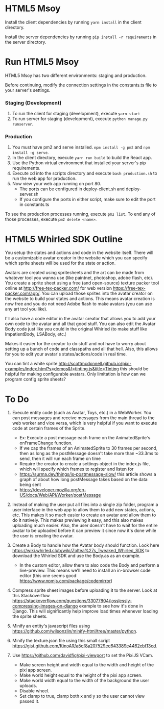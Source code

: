 # HTML5 Msoy
Install the client dependencies by running ```yarn install``` in the client directory.

Install the server dependencies by running ```pip install -r requirements``` in the server directory.
  
# Run HTML5 Msoy
HTML5 Msoy has two different environments: staging and production.

Before continuing, modify the connection settings in the constants.ts file to your server's settings.

### Staging (Development)
1. To run the client for staging (development), execute ```yarn start```
2. To run server for staging (development), execute ```python manage.py runserver```.

### Production
1. You must have pm2 and serve installed. ```npm install -g pm2``` and ```npm install -g serve```.  
2. In the client directory, execute ```yarn run build``` to build the React app.  
3. Use the Python virtual environment that installed your server's pip requirements.  
4. Execute cd into the scripts directory and execute ```bash production.sh``` to run the web app for production.  
5. Now view your web app running on port 80.
    - The ports can be configured in deploy-client.sh and deploy-server.sh
    - If you configure the ports in either script, make sure to edit the port in constants.ts

To see the production processes running, execute ```pm2 list```. To end any of those processes, execute ```pm2 delete <name>```.

# HTML5 Whirled SDK Outline
You setup the states and actions and code in the website itself. There will be a customizable avatar creator in the website which you can specify which sprite sheets will be used for the state or action.

Avatars are created using spritesheets and the art can be made from whatever tool you wanna use (like paintnet, photoshop, adobe flash, etc). You create a sprite sheet using a free (and open-source) texture packer tool online at http://free-tex-packer.com/ for web version https://free-tex-packer.com/app/. You can upload those sprites into the avatar creator on the website to build your states and actions. This means avatar creation is now free and you do not need Adobe flash to make avatars (you can use any art tool you like).

I'll also have a code editor in the avatar creator that allows you to add your own code to the avatar and all that good stuff. You can also edit the Avatar Body code just like you could in the original Whirled (to make stuff like ImpatientBody, LSABody, etc.)

Makes it easier for the creator to do stuff and not have to worry about setting up a bunch of code and classpaths and all that hell. Also, this allows for you to edit your avatar's states/actions/code in real time.

You can tint a white sprite http://scottmcdonnell.github.io/pixi-examples/index.html?s=demos&f=tinting.js&title=Tinting this should be helpful for making configurable avatars. Only limitation is how can we program config sprite sheets? 

# To Do
1. Execute entity code (such as Avatar, Toys, etc.) in a WebWorker. You can post messages and receive messages from the main thread to the web worker and vice versa, which
is very helpful if you want to execute code at certain frames of the Sprite.
    - Ex: Execute a post message each frame on the AnimatedSprite's onFrameChange function.
    - If we cap the frames of an AnimatedSprite to 30 frames per second, then as long as the postMessage doesn't take more than ~33.3ms to send, then it will run each frame on time
    - Require the creator to create a settings object in the index.js file, which will specify which frames to register and listen for
    - https://surma.dev/things/is-postmessage-slow/ this article shows a graph of about how long postMessage takes based on the data being sent
    - https://developer.mozilla.org/en-US/docs/Web/API/Worker/postMessage

2. Instead of making the user put all files into a single zip folder, program a user interface in the web app to allow them to add new states, actions, etc. This makes it so much easier to create an avatar and allow them to do it natively. This makes previewing it easy, and this also makes uploading much easier. Also, the user doesn't have to wait for the entire avatar to be uploaded before it can preview it since now it's done while the user is creating the avatar.

3. Create a Body to handle how the Avatar body should function. Look here https://wiki.whirled.club/wiki/Zoltea%27s_Tweaked_Whirled_SDK to download the Whirled SDK and use the Body.as as an example.
    - In the custom editor, allow them to also code the Body and perform a live-preview. This means we'll need to install an in-browser code editor (this one seems good https://www.npmjs.com/package/codemirror)

4. Compress sprite sheet images before uploading it to the server. Look at this Stackoverflow
https://stackoverflow.com/questions/33077804/losslessly-compressing-images-on-django example
to see how it's done in Django. This will significantly help improve load times whenever loading
the sprite sheets.

5. Minify an entity's javascript files using https://github.com/wilsonzlin/minify-html/tree/master/python.

6. Minify the texture.json file using this small script https://gist.github.com/KinoAR/a5cf8a207529ee643389c4462ebf13cd.

7. Use https://github.com/davidfig/pixi-viewport to set the PixiJS VCam.
    - Make screen height and width equal to the width and height of the pixi app screen.
    - Make world height equal to the height of the pixi app screen.
    - Make world width equal to the width of the background the user uploads.
    - Disable wheel.
    - Set clamp to true, clamp both x and y so the user cannot view passed it.
